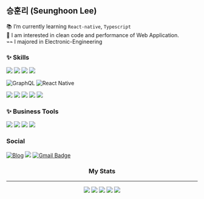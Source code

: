 ## 승훈리 (Seunghoon Lee)
📚 I’m currently learning `React-native`, `Typescript`<br />
🔎 I am interested in clean code and performance of Web Application. <br />
⌁⌁ I majored in Electronic-Engineering<br />

### ✨ Skills
<p>
<img src="https://img.shields.io/badge/React-61DAFB?style=flat-square&logo=React&logoColor=black"/>
<img src="https://img.shields.io/badge/JavaScript-F7DF1E?style=flat-square&logo=JavaScript&logoColor=black"/>
<img src="https://img.shields.io/badge/TypeScript-3178C6?style=flat-square&logo=TypeScript&logoColor=white"/>
<img src="https://img.shields.io/badge/Redux-764ABC?style=flat&logo=Redux&logoColor=white"/>

![GraphQL](https://img.shields.io/badge/-GraphQL-E10098?style=for-the-badge&logo=graphql&logoColor=white)
![React Native](https://img.shields.io/badge/react_native-%2320232a.svg?style=for-the-badge&logo=react&logoColor=%2361DAFB)

<img src="  https://img.shields.io/badge/-jest-orange"/>
<img src="https://img.shields.io/badge/HTML5-E34F26?style=flat-square&logo=HTML5&logoColor=white"/>
<img src="https://img.shields.io/badge/CSS3-1572B6?style=flat-square&logo=CSS3&logoColor=white"/>
<img src="https://img.shields.io/badge/styled-components-DB7093?style=flat-square&logo=styled-components&logoColor=white"/>
<img src="https://img.shields.io/badge/Scss-cc6699.svg?&style=flat-square&logo=Sass&logoColor=white"/>
</p>

### ✨ Business Tools
<p>
<img src="https://img.shields.io/badge/Slack-4A154B?style=flat-square&logo=Slack&logoColor=white"/>
<img src="https://img.shields.io/badge/Notion-000000?style=flat-square&logo=Notion&logoColor=black"/>
<img src="https://img.shields.io/badge/Trello-0052CC?style=flat-square&logo=Trello&logoColor=white"/>
<img src="https://img.shields.io/badge/Figma-F24E1E?style=flat-square&logo=Figma&logoColor=white"/>
</p>

### Social
<a href="https://velog.io/@hoon0123">![Blog](https://img.shields.io/badge/Tech%20Blog-11B48A?style=flat-square&logo=Vimeo&logoColor=white&link=https://velog.io/@hye_rin)</a>
<a href='https://forested-tractor-5cc.notion.site/51932573b73a46b0bf790ae97b077935'><img src="https://img.shields.io/badge/Notion-FFFFFF?style=flat-square&logo=Notion&logoColor=black"/></a>
[![Gmail Badge](https://img.shields.io/badge/Gmail-EA4335?style=flat-square&logo=Gmail&logoColor=white)](mailto:si932174@gmail.com) 
<br />

<h3 align=center> My Stats </h3>

<hr>

<div align=center>
  

 ![](https://github-profile-summary-cards.vercel.app/api/cards/profile-details?username=ihd0628&theme=vue)
  ![](http://github-profile-summary-cards.vercel.app/api/cards/repos-per-language?username=ihd0628&theme=vue)
  ![](http://github-profile-summary-cards.vercel.app/api/cards/most-commit-language?username=ihd0628&theme=vue)
![](http://github-profile-summary-cards.vercel.app/api/cards/stats?username=ihd0628&theme=vue)
  ![](http://github-profile-summary-cards.vercel.app/api/cards/productive-time?username=ihd0628&theme=vue&utcOffset=8)
</div>


